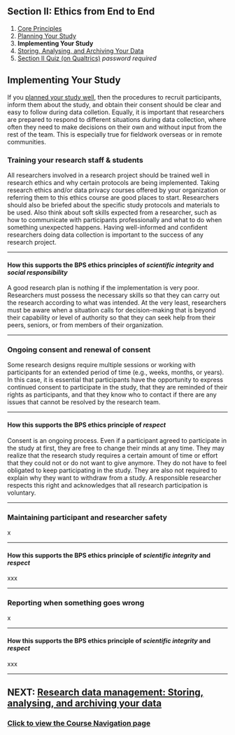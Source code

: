 ## Section II: Ethics from End to End

1. [Core Principles](endto.md)
2. [Planning Your Study](endto-before.md)
3. **Implementing Your Study**
4. [Storing, Analysing, and Archiving Your Data](endto-after.md)
5. [Section II Quiz (on Qualtrics)](https://oxfordeducation.eu.qualtrics.com/jfe/form/SV_bPHRKTydLSyDzRH) *password required*

## Implementing Your Study

If you [planned your study well](endto-before.md), then the procedures to recruit participants, inform them about the study, and obtain their consent should be clear and easy to follow during data colletion. Equally, it is important that researchers are prepared to respond to different situations during data collection, where often they need to make decisions on their own and without input from the rest of the team. This is especially true for fieldwork overseas or in remote communities. 

### **Training your research staff & students**

All researchers involved in a research project should be trained well in research ethics and why certain protocols are being implemented. Taking research ethics and/or data privacy courses offered by your organization or referring them to this ethics course are good places to start. Researchers should also be briefed about the specific study protocols and materials to be used. Also think about soft skills expected from a researcher, such as how to communicate with participants professionally and what to do when something unexpected happens. Having well-informed and confident researchers doing data collection is important to the success of any research project.

* * *
#### How this supports the BPS ethics principles of _scientific integrity_ and _social responsibility_
A good research plan is nothing if the implementation is very poor. Researchers must possess the necessary skills so that they can carry out the research according to what was intended. At the very least, researchers must be aware when a situation calls for decision-making that is beyond their capability or level of authority so that they can seek help from their peers, seniors, or from members of their organization.

* * *

### Ongoing consent and renewal of consent

Some research designs require multiple sessions or working with participants for an extended period of time (e.g., weeks, months, or years). In this case, it is essential that participants have the opportunity to express continued consent to participate in the study, that they are reminded of their rights as participants, and that they know who to contact if there are any issues that cannot be resolved by the research team. 

* * *
#### How this supports the BPS ethics principle of _respect_
Consent is an ongoing process. Even if a participant agreed to participate in the study at first, they are free to change their minds at any time. They may realize that the research study requires a certain amount of time or effort that they could not or do not want to give anymore. They do not have to feel obligated to keep participating in the study. They are also not required to explain why they want to withdraw from a study. A responsible researcher respects this right and acknowledges that all research participation is voluntary.
* * *

### Maintaining participant and researcher safety

x

* * *
#### How this supports the BPS ethics principle of _scientific integrity_ and _respect_
xxx
* * *

### Reporting when something goes wrong

x

* * *
#### How this supports the BPS ethics principle of _scientific integrity_ and _respect_
xxx
* * *

## NEXT: [Research data management: Storing, analysing, and archiving your data](endto-after.md)
### [Click to view the Course Navigation page](toc.md)
